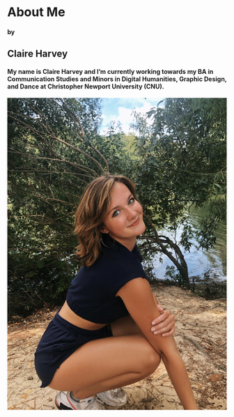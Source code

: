 # About Me
#### by
## Claire Harvey
#### My name is Claire Harvey and I’m currently working towards my BA in Communication Studies and Minors in Digital Humanities, Graphic Design, and Dance at Christopher Newport University (CNU). 
![me smiling](images/9402B918-DDC1-4993-83AB-9661704DE9F9.jpeg)
